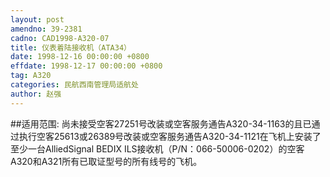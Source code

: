 ```yaml
---
layout: post
amendno: 39-2381
cadno: CAD1998-A320-07
title: 仪表着陆接收机（ATA34）
date: 1998-12-16 00:00:00 +0800
effdate: 1998-12-17 00:00:00 +0800
tag: A320
categories: 民航西南管理局适航处
author: 赵强
---
```


##适用范围:
尚未接受空客27251号改装或空客服务通告A320-34-1163的且已通过执行空客25613或26389号改装或空客服务通告A320-34-1121在飞机上安装了至少一台AlliedSignal BEDIX ILS接收机（P/N：066-50006-0202）的空客A320和A321所有已取证型号的所有线号的飞机。

